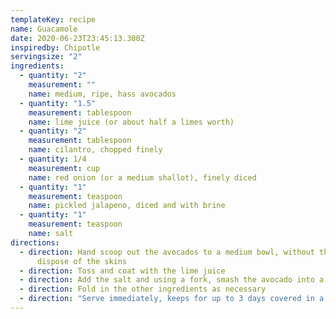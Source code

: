 ```yaml
---
templateKey: recipe
name: Guacamole
date: 2020-06-23T23:45:13.300Z
inspiredby: Chipotle
servingsize: "2"
ingredients:
  - quantity: "2"
    measurement: ""
    name: medium, ripe, hass avocados
  - quantity: "1.5"
    measurement: tablespoon
    name: lime juice (or about half a limes worth)
  - quantity: "2"
    measurement: tablespoon
    name: cilantro, chopped finely
  - quantity: 1/4
    measurement: cup
    name: red onion (or a medium shallot), finely diced
  - quantity: "1"
    measurement: teaspoon
    name: pickled jalapeno, diced and with brine
  - quantity: "1"
    measurement: teaspoon
    name: salt
directions:
  - direction: Hand scoop out the avocados to a medium bowl, without the pit and
      dispose of the skins
  - direction: Toss and coat with the lime juice
  - direction: Add the salt and using a fork, smash the avocado into a chunky paste
  - direction: Fold in the other ingredients as necessary
  - direction: "Serve immediately, keeps for up to 3 days covered in a refrigerator "
---
```

